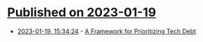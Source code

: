 # [Published on 2023-01-19](index.md)

* [2023-01-19, 15:34:24](https://lobste.rs/s/sylg3h/framework_for_prioritizing_tech_debt) - [A Framework for Prioritizing Tech Debt](https://www.maxcountryman.com/articles/a-framework-for-prioritizing-tech-debt)
